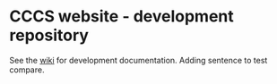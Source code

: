 CCCS website - development repository
=====================================

See the [wiki](https://github.com/cccs-web/core/wiki) for development documentation. Adding sentence to test compare.
